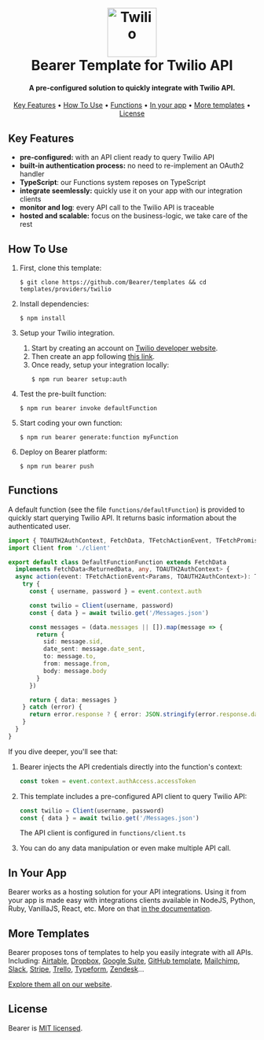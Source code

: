 <h1 align="center">
  <br>
  <a href="https://www.bearer.sh">
    <img src="https://www.bearer.sh/static/logo-d32d08802baea0238ffecdc9055bc133.svg" alt="Twilio" height="100">
  </a>
  <br>
  Bearer Template for Twilio API
  <br>
</h1>

<h4 align="center">A pre-configured solution to quickly integrate with Twilio API.</h4>

<p align="center">
  <a href="#key-features">Key Features</a> •
  <a href="#how-to-use">How To Use</a> •
  <a href="#functions">Functions</a> •
  <a href="#in-your-app">In your app</a> •
  <a href="#more-templates">More templates</a> •
  <a href="#license">License</a>
</p>

## Key Features

- **pre-configured:** with an API client ready to query Twilio API
- **built-in authentication process:** no need to re-implement an OAuth2 handler
- **TypeScript**: our Functions system reposes on TypeScript
- **integrate seemlessly:** quickly use it on your app with our integration clients
- **monitor and log**: every API call to the Twilio API is traceable
- **hosted and scalable:** focus on the business-logic, we take care of the rest

## How To Use

1. First, clone this template:

   ```console
   $ git clone https://github.com/Bearer/templates && cd templates/providers/twilio
   ```

2. Install dependencies:

   ```console
   $ npm install
   ```

3. Setup your Twilio integration.

   1. Start by creating an account on [Twilio developer website](https://www.twilio.com/docs/).
   2. Then create an app following [this link](https://www.twilio.com/console).
   3. Once ready, setup your integration locally:
      ```console
      $ npm run bearer setup:auth
      ```

4. Test the pre-built function:

   ```console
   $ npm run bearer invoke defaultFunction
   ```

5. Start coding your own function:

   ```console
   $ npm run bearer generate:function myFunction
   ```

6. Deploy on Bearer platform:
   ```console
   $ npm run bearer push
   ```

## Functions

A default function (see the file `functions/defaultFunction`) is provided to quickly start querying Twilio API. It returns basic information about the authenticated user.

```typescript
import { TOAUTH2AuthContext, FetchData, TFetchActionEvent, TFetchPromise } from '@bearer/functions'
import Client from './client'

export default class DefaultFunctionFunction extends FetchData
  implements FetchData<ReturnedData, any, TOAUTH2AuthContext> {
  async action(event: TFetchActionEvent<Params, TOAUTH2AuthContext>): TFetchPromise<ReturnedData> {
    try {
      const { username, password } = event.context.auth

      const twilio = Client(username, password)
      const { data } = await twilio.get('/Messages.json')

      const messages = (data.messages || []).map(message => {
        return {
          sid: message.sid,
          date_sent: message.date_sent,
          to: message.to,
          from: message.from,
          body: message.body
        }
      })

      return { data: messages }
    } catch (error) {
      return error.response ? { error: JSON.stringify(error.response.data) } : { error: error.toString() }
    }
  }
}
```

If you dive deeper, you'll see that:

1. Bearer injects the API credentials directly into the function's context:

   ```typescript
   const token = event.context.authAccess.accessToken
   ```

2. This template includes a pre-configured API client to query Twilio API:

   ```typescript
   const twilio = Client(username, password)
   const { data } = await twilio.get('/Messages.json')
   ```

   The API client is configured in `functions/client.ts`

3. You can do any data manipulation or even make multiple API call.

## In Your App

Bearer works as a hosting solution for your API integrations. Using it from your app is made easy with integrations clients available in NodeJS, Python, Ruby, VanillaJS, React, etc. More on that [in the documentation](https://docs.bearer.sh/working-with-bearer/integration-clients).

## More Templates

Bearer proposes tons of templates to help you easily integrate with all APIs. Including: [Airtable](/providers/airtable), [Dropbox](/providers/dropbox), [Google Suite](/providers/google-drive), [GitHub template](/providers/github), [Mailchimp](/Bearer/templates/providers/mailchimp),
[Slack](/providers/slack), [Stripe](/providers/stripe), [Trello](/providers/trello), [Typeform](/providers/typeform), [Zendesk](/providers/zendesk)...

[Explore them all on our website](https://www.bearer.sh/integrations).

## License

Bearer is [MIT licensed](https://github.com/Bearer/templates/blob/master/LICENSE).
